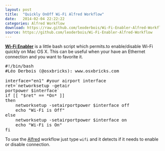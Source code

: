 ```yaml
---
layout: post
title:  "Quickly OnOff Wi-Fi Alfred Workflow"
date:   2014-02-04 22:22:22
categories: Alfred Workflow
download: https://raw.github.com/leoderbois/Wi-Fi-Enabler-Alfred-Workflow/blob/master/Wi-Fi%20Enabler.alfredworkflow
source: https://github.com/leoderbois/Wi-Fi-Enabler-Alfred-Workflow
---
```


**[Wi-Fi Enabler](http://inft.ly/QEv3ieV)** is a little bash script which permits.to enable/disable Wi-Fi quickly on Mac OS X. This can be useful when your have an Ethernet connection and you want to favorite it.

<pre>
#!/bin/bash
#Léo Derbois (@osxbricks): www.osxbricks.com

interface="en1" #your airport interface
ret=`networksetup -getair
portpower $interface`
if [[ "$ret" == *On* ]]
then
    networksetup -setairportpower $interface off
    echo "Wi-Fi is Off"
else
    networksetup -setairportpower $interface on
    echo "Wi-Fi is On"
fi
</pre>


To use the [Alfred](http://www.alfredapp.com) workflow just type `wifi` and it detects if it needs to enable or disable connection.